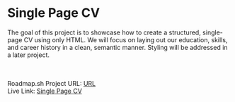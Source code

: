# Single Page CV

The goal of this project is to showcase how to create a structured, single-page CV using only HTML. We will focus on laying out our education, skills, and career history in a clean, semantic manner. Styling will be addressed in a later project.

<br><br>
Roadmap.sh Project URL: <a href="https://roadmap.sh/projects/single-page-cv">URL</a>
<br>
Live Link: <a href="https://single-page-cv-roadmapsh.netlify.app/">Single Page CV</a>
